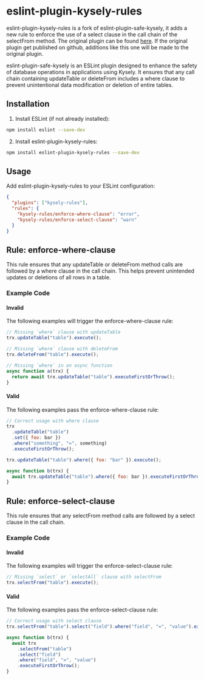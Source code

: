# eslint-plugin-kysely-rules

eslint-plugin-kysely-rules is a fork of eslint-plugin-safe-kysely, it adds a new rule to enforce the use of a select clause in the call chain of the selectFrom method.
The original plugin can be found [here](https://www.npmjs.com/package/eslint-plugin-safe-kysely).
If the original plugin get published on github, additions like this one will be made to the original plugin.

eslint-plugin-safe-kysely is an ESLint plugin designed to enhance the safety of database operations in applications using Kysely. It ensures that any call chain containing updateTable or deleteFrom includes a where clause to prevent unintentional data modification or deletion of entire tables.

## Installation

1. Install ESLint (if not already installed):

```bash
npm install eslint --save-dev
```

2. Install eslint-plugin-kysely-rules:

```bash
npm install eslint-plugin-kysely-rules --save-dev
```

## Usage

Add eslint-plugin-kysely-rules to your ESLint configuration:

```json
{
  "plugins": ["kysely-rules"],
  "rules": {
    "kysely-rules/enforce-where-clause": "error",
    "kysely-rules/enforce-select-clause": "warn"
  }
}
```

## Rule: enforce-where-clause

This rule ensures that any updateTable or deleteFrom method calls are followed by a where clause in the call chain. This helps prevent unintended updates or deletions of all rows in a table.

### Example Code

#### Invalid

The following examples will trigger the enforce-where-clause rule:

```javascript
// Missing `where` clause with updateTable
trx.updateTable("table").execute();

// Missing `where` clause with deleteFrom
trx.deleteFrom("table").execute();

// Missing `where` in an async function
async function a(trx) {
  return await trx.updateTable("table").executeFirstOrThrow();
}
```

#### Valid

The following examples pass the enforce-where-clause rule:

```javascript
// Correct usage with where clause
trx
  .updateTable("table")
  .set({ foo: bar })
  .where("something", "=", something)
  .executeFirstOrThrow();

trx.updateTable("table").where({ foo: "bar" }).execute();

async function b(trx) {
  await trx.updateTable("table").where({ foo: bar }).executeFirstOrThrow();
}
```

## Rule: enforce-select-clause

This rule ensures that any selectFrom method calls are followed by a select clause in the call chain.

### Example Code

#### Invalid

The following examples will trigger the enforce-select-clause rule:

```javascript
// Missing `select` or `selectAll` clause with selectFrom
trx.selectFrom("table").execute();
```

#### Valid

The following examples pass the enforce-select-clause rule:

```javascript
// Correct usage with select clause
trx.selectFrom("table").select("field").where("field", "=", "value").execute();

async function b(trx) {
  await trx
    .selectFrom("table")
    .select("field")
    .where("field", "=", "value")
    .executeFirstOrThrow();
}
```
